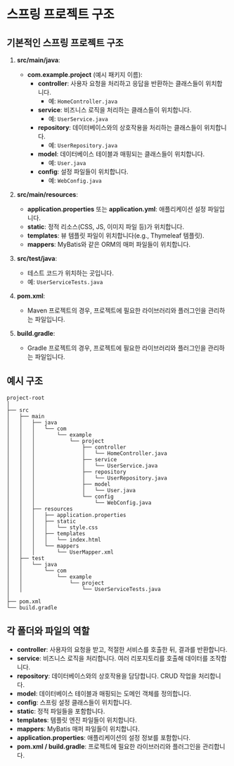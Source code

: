 
# 스프링 프로젝트 구조

## 기본적인 스프링 프로젝트 구조
1. **src/main/java**:
    - **com.example.project** (예시 패키지 이름):
        - **controller**: 사용자 요청을 처리하고 응답을 반환하는 클래스들이 위치합니다.
            - 예: `HomeController.java`
        - **service**: 비즈니스 로직을 처리하는 클래스들이 위치합니다.
            - 예: `UserService.java`
        - **repository**: 데이터베이스와의 상호작용을 처리하는 클래스들이 위치합니다.
            - 예: `UserRepository.java`
        - **model**: 데이터베이스 테이블과 매핑되는 클래스들이 위치합니다.
            - 예: `User.java`
        - **config**: 설정 파일들이 위치합니다.
            - 예: `WebConfig.java`

2. **src/main/resources**:
    - **application.properties** 또는 **application.yml**: 애플리케이션 설정 파일입니다.
    - **static**: 정적 리소스(CSS, JS, 이미지 파일 등)가 위치합니다.
    - **templates**: 뷰 템플릿 파일이 위치합니다(e.g., Thymeleaf 템플릿).
    - **mappers**: MyBatis와 같은 ORM의 매퍼 파일들이 위치합니다.

3. **src/test/java**:
    - 테스트 코드가 위치하는 곳입니다.
    - 예: `UserServiceTests.java`

4. **pom.xml**:
    - Maven 프로젝트의 경우, 프로젝트에 필요한 라이브러리와 플러그인을 관리하는 파일입니다.

5. **build.gradle**:
    - Gradle 프로젝트의 경우, 프로젝트에 필요한 라이브러리와 플러그인을 관리하는 파일입니다.

## 예시 구조
```plaintext
project-root
│
├── src
│   ├── main
│   │   ├── java
│   │   │   └── com
│   │   │       └── example
│   │   │           └── project
│   │   │               ├── controller
│   │   │               │   └── HomeController.java
│   │   │               ├── service
│   │   │               │   └── UserService.java
│   │   │               ├── repository
│   │   │               │   └── UserRepository.java
│   │   │               ├── model
│   │   │               │   └── User.java
│   │   │               └── config
│   │   │                   └── WebConfig.java
│   │   ├── resources
│   │   │   ├── application.properties
│   │   │   ├── static
│   │   │   │   └── style.css
│   │   │   ├── templates
│   │   │   │   └── index.html
│   │   │   └── mappers
│   │   │       └── UserMapper.xml
│   ├── test
│   │   └── java
│   │       └── com
│   │           └── example
│   │               └── project
│   │                   └── UserServiceTests.java
│
├── pom.xml
└── build.gradle
```

## 각 폴더와 파일의 역할
- **controller**: 사용자의 요청을 받고, 적절한 서비스를 호출한 뒤, 결과를 반환합니다.
- **service**: 비즈니스 로직을 처리합니다. 여러 리포지토리를 호출해 데이터를 조작합니다.
- **repository**: 데이터베이스와의 상호작용을 담당합니다. CRUD 작업을 처리합니다.
- **model**: 데이터베이스 테이블과 매핑되는 도메인 객체를 정의합니다.
- **config**: 스프링 설정 클래스들이 위치합니다.
- **static**: 정적 파일들을 포함합니다.
- **templates**: 템플릿 엔진 파일들이 위치합니다.
- **mappers**: MyBatis 매퍼 파일들이 위치합니다.
- **application.properties**: 애플리케이션의 설정 정보를 포함합니다.
- **pom.xml / build.gradle**: 프로젝트에 필요한 라이브러리와 플러그인을 관리합니다.
